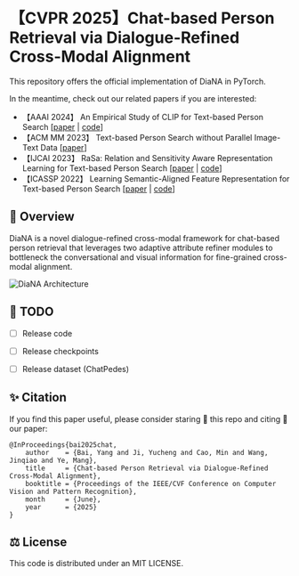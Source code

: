 # 【CVPR 2025】Chat-based Person Retrieval via Dialogue-Refined Cross-Modal Alignment

This repository offers the official implementation of DiaNA in PyTorch.

In the meantime, check out our related papers if you are interested:
+ 【AAAI 2024】 An Empirical Study of CLIP for Text-based Person Search [[paper](https://arxiv.org/abs/2308.10045) | [code](https://github.com/Flame-Chasers/TBPS-CLIP)]
+ 【ACM MM 2023】 Text-based Person Search without Parallel Image-Text Data [[paper](https://arxiv.org/abs/2305.12964)]
+ 【IJCAI 2023】 RaSa: Relation and Sensitivity Aware Representation Learning for Text-based Person Search [[paper](https://arxiv.org/abs/2305.13653) | [code](https://github.com/Flame-Chasers/RaSa)]
+ 【ICASSP 2022】 Learning Semantic-Aligned Feature Representation for Text-based Person Search [[paper](https://arxiv.org/abs/2112.06714) | [code](https://github.com/reallsp/SAF)]


## 📖 Overview

DiaNA is a novel dialogue-refined cross-modal framework for chat-based person retrieval 
that leverages two adaptive attribute refiner modules to bottleneck 
the conversational and visual information for fine-grained cross-modal alignment.

![DiaNA Architecture](figure/architecture.png)




## 📌 TODO
- [ ] Release code
- [ ] Release checkpoints
- [ ] Release dataset (ChatPedes)


## ✨ Citation
If you find this paper useful, please consider staring 🌟 this repo and citing 📑 our paper:
```
@InProceedings{bai2025chat,
    author    = {Bai, Yang and Ji, Yucheng and Cao, Min and Wang, Jinqiao and Ye, Mang},
    title     = {Chat-based Person Retrieval via Dialogue-Refined Cross-Modal Alignment},
    booktitle = {Proceedings of the IEEE/CVF Conference on Computer Vision and Pattern Recognition},
    month     = {June},
    year      = {2025}
}
```

## ⚖️ License
This code is distributed under an MIT LICENSE.